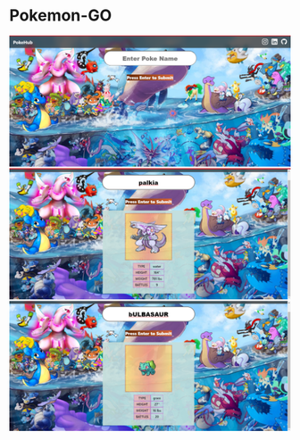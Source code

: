 # Pokemon-GO

<img src="./screenshots/img1.png" alt="">
<img src="./screenshots/img2.png" alt="">
<img src="./screenshots/img3.png" alt="">
